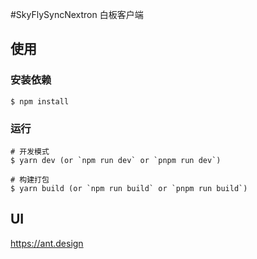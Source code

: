 #SkyFlySyncNextron 白板客户端

## 使用

### 安装依赖

```
$ npm install
```

### 运行

```
# 开发模式
$ yarn dev (or `npm run dev` or `pnpm run dev`)

# 构建打包
$ yarn build (or `npm run build` or `pnpm run build`)
```

## UI

<https://ant.design>
